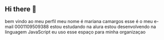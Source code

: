 ## Hi there 👋
bem vindo ao meu perfil
meu nome é mariana camargos
esse é o meu e-mail 0001109509388
estou estudando na alura
estou desenvolvendo na linguagem JavaScript
eu uso esse espaço para minha organizaçao
<!-- e compartilhamentos dos meus projetos
**mariicamargos12/mariicamargos12** is a ✨ _special_ ✨ repository because its `README.md` (this file) appears on your GitHub profile.

Here are some ideas to get you started:

- 🔭 I’m currently working on ...
- 🌱 I’m currently learning ...
- 👯 I’m looking to collaborate on ...
- 🤔 I’m looking for help with ...
- 💬 Ask me about ...
- 📫 How to reach me: ...
- 😄 Pronouns: ...
- ⚡ Fun fact: ...
-->
